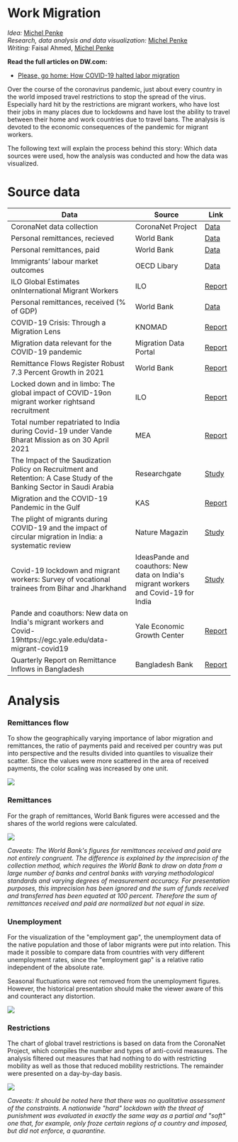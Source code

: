 # Work Migration

_Idea:_  [Michel Penke](https://michelpenke.de)\
_Research, data analysis and data visualization:_ [Michel Penke](https://michelpenke.de)\
_Writing:_  Faisal Ahmed, [Michel Penke](https://michelpenke.de)

**Read the full articles on DW.com:**
- [Please, go home: How COVID-19 halted labor migration](https://www.dw.com/en/please-go-home-how-covid-19-halted-labor-migration/a-61839447)

Over the course of the coronavirus pandemic, just about every country in the world imposed travel restrictions to stop the spread of the virus. Especially hard hit by the restrictions are migrant workers, who have lost their jobs in many places due to lockdowns and have lost the ability to travel between their home and work countries due to travel bans. The analysis is devoted to the economic consequences of the pandemic for migrant workers. 

The following text will explain the process behind this story: Which data sources were used, how the analysis was conducted and how the data was visualized.

# Source data



| **Data** | **Source** | **Link** |
| --- | --- | --- |
| CoronaNet data collection | CoronaNet Project| [Data](https://www.coronanet-project.org)  |
| Personal remittances, recieved | World Bank | [Data](https://data.worldbank.org/indicator/BX.TRF.PWKR.CD.DT) |
| Personal remittances, paid | World Bank | [Data](https://data.worldbank.org/indicator/BM.TRF.PWKR.CD.DT) |
| Immigrants’ labour market outcomes  | OECD Libary | [Data](https://www.oecd-ilibrary.org/sites/29f23e9d-en/1/3/1/index.html?itemId=/content/publication/29f23e9d-en&_csp_=a9da7d4f182770aaa63ad86232529333&itemIGO=oecd&itemContentType=book#section-d1e10989) |
| ILO Global Estimates onInternational Migrant Workers |ILO | [Report](https://www.ilo.org/wcmsp5/groups/public/---dgreports/---dcomm/---publ/documents/publication/wcms_652001.pdf)
| Personal remittances, received (% of GDP) | World Bank | [Data](https://data.worldbank.org/indicator/BX.TRF.PWKR.DT.GD.ZS?name_desc=false)
|COVID-19 Crisis: Through a Migration Lens | KNOMAD | [Report](https://www.knomad.org/sites/default/files/2020-06/R8_Migration%26Remittances_brief32.pdf)
| Migration data relevant for the COVID-19 pandemic | Migration Data Portal | [Report](https://www.migrationdataportal.org/themes/migration-data-relevant-covid-19-pandemic) 
| Remittance Flows Register Robust 7.3 Percent Growth in 2021 | World Bank | [Report](https://www.worldbank.org/en/news/press-release/2021/11/17/remittance-flows-register-robust-7-3-percent-growth-in-2021)
| Locked down and in limbo: The global impact of COVID-19on migrant worker rightsand recruitment | ILO | [Report](https://www.ilo.org/wcmsp5/groups/public/---ed_protect/---protrav/---migrant/documents/publication/wcms_821985.pdf)
| Total number repatriated to India during Covid-19 under Vande Bharat Mission as on 30 April 2021 | MEA | [Report](https://mea.gov.in/vande-bharat-mission-list-of-flights.htm)
| The Impact of the Saudization Policy on Recruitment and Retention: A Case Study of the Banking Sector in Saudi Arabia | Researchgate | [Study](https://www.researchgate.net/publication/316022174_The_Impact_of_the_Saudization_Policy_on_Recruitment_and_Retention_A_Case_Study_of_the_Banking_Sector_in_Saudi_Arabia)
| Migration and the COVID-19 Pandemic in the Gulf | KAS | [Report](https://www.kas.de/documents/286298/8668222/Policy+Report+No+15+Migration+and+The+COVID-19+Pandemic+in+the+Gulf.pdf/87dd88bd-ed47-41c7-be23-48c5a5eb8d7c?version=1.0&t=1603448109241)
| The plight of migrants during COVID-19 and the impact of circular migration in India: a systematic review | Nature Magazin | [Study](https://www.nature.com/articles/s41599-021-00915-6)
| Covid-19 lockdown and migrant workers: Survey of vocational trainees from Bihar and Jharkhand | IdeasPande and coauthors: New data on India's migrant workers and Covid-19 for India | [Study](https://www.ideasforindia.in/topics/macroeconomics/covid-19-lockdown-and-migrant-workers-survey-of-vocational-trainees-from-bihar-and-jharkhand.html)
| Pande and coauthors: New data on India's migrant workers and Covid-19https://egc.yale.edu/data-migrant-covid19 | Yale Economic Growth Center | [Report](https://egc.yale.edu/data-migrant-covid19)
| Quarterly Report on Remittance Inflows in Bangladesh | Bangladesh Bank | [Report](https://www.bb.org.bd/pub/quaterly/remittance_earnings/oct-dec2021.pdf)


# Analysis
### Remittances flow

To show the geographically varying importance of labor migration and remittances, the ratio of payments paid and received per country was put into perspective and the results divided into quantiles to visualize their scatter. Since the values were more scattered in the area of received payments, the color scaling was increased by one unit. 

![](graphics/362_en_work-migration_global-flow.png)

### Remittances
For the graph of remittances, World Bank figures were accessed and the shares of the world regions were calculated.

![](graphics/365_en_work-migration_remittances.png)

_Caveats: The World Bank's figures for remittances received and paid are not entirely congruent. The difference is explained by the imprecision of the collection method, which requires the World Bank to draw on data from a large number of banks and central banks with varying methodological standards and varying degrees of measurement accuracy. For presentation purposes, this imprecision has been ignored and the sum of funds received and transferred has been equated at 100 percent. Therefore the sum of remittances received and paid are normalized but not equal in size._

### Unemployment
For the visualization of the "employment gap", the unemployment data of the native population and those of labor migrants were put into relation. This made it possible to compare data from countries with very different unemployment rates, since the "employment gap" is a relative ratio independent of the absolute rate. 

Seasonal fluctuations were not removed from the unemployment figures. However, the historical presentation should make the viewer aware of this and counteract any distortion. 

![](graphics/364_en_work-migration_unemployment.png)

### Restrictions
The chart of global travel restrictions is based on data from the CoronaNet Project, which compiles the number and types of anti-covid measures. The analysis filtered out measures that had nothing to do with restricting mobility as well as those that reduced mobility restrictions. The remainder were presented on a day-by-day basis. 

![](graphics/363_en_work-migration_restrictions.png)

_Caveats: It should be noted here that there was no qualitative assessment of the constraints. A nationwide "hard" lockdown with the threat of punishment was evaluated in exactly the same way as a partial and "soft" one that, for example, only froze certain regions of a country and imposed, but did not enforce, a quarantine._
